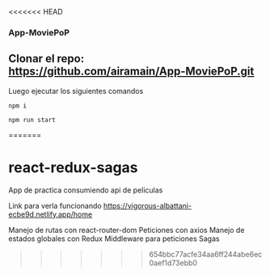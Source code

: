 <<<<<<< HEAD
### App-MoviePoP

## Clonar el repo: https://github.com/airamain/App-MoviePoP.git

Luego ejecutar los siguientes comandos

 `npm i`

 `npm run start`
 
=======
# react-redux-sagas
App de practica consumiendo api de peliculas

Link para verla funcionando https://vigorous-albattani-ecbe9d.netlify.app/home

Manejo de rutas con react-router-dom
Peticiones con axios
Manejo de estados globales con Redux
Middleware para peticiones Sagas

>>>>>>> 654bbc77acfe34aa6ff244abe6ec0aef1d73ebb0
